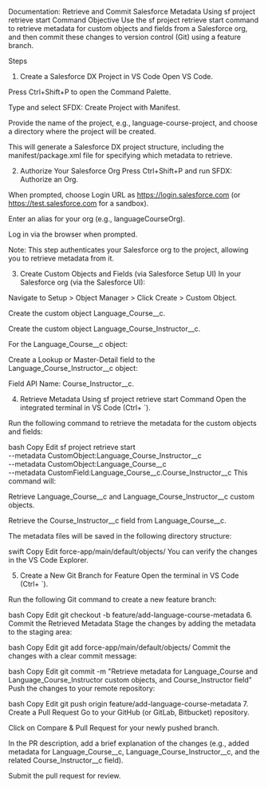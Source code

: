 Documentation: Retrieve and Commit Salesforce Metadata Using sf project retrieve start Command
Objective
Use the sf project retrieve start command to retrieve metadata for custom objects and fields from a Salesforce org, and then commit these changes to version control (Git) using a feature branch.

Steps
1. Create a Salesforce DX Project in VS Code
Open VS Code.

Press Ctrl+Shift+P to open the Command Palette.

Type and select SFDX: Create Project with Manifest.

Provide the name of the project, e.g., language-course-project, and choose a directory where the project will be created.

This will generate a Salesforce DX project structure, including the manifest/package.xml file for specifying which metadata to retrieve.

2. Authorize Your Salesforce Org
Press Ctrl+Shift+P and run SFDX: Authorize an Org.

When prompted, choose Login URL as https://login.salesforce.com (or https://test.salesforce.com for a sandbox).

Enter an alias for your org (e.g., languageCourseOrg).

Log in via the browser when prompted.

Note: This step authenticates your Salesforce org to the project, allowing you to retrieve metadata from it.

3. Create Custom Objects and Fields (via Salesforce Setup UI)
In your Salesforce org (via the Salesforce UI):

Navigate to Setup > Object Manager > Click Create > Custom Object.

Create the custom object Language_Course__c.

Create the custom object Language_Course_Instructor__c.

For the Language_Course__c object:

Create a Lookup or Master-Detail field to the Language_Course_Instructor__c object:

Field API Name: Course_Instructor__c.

4. Retrieve Metadata Using sf project retrieve start Command
Open the integrated terminal in VS Code (Ctrl+ `).

Run the following command to retrieve the metadata for the custom objects and fields:

bash
Copy
Edit
sf project retrieve start \
  --metadata CustomObject:Language_Course_Instructor__c \
  --metadata CustomObject:Language_Course__c \
  --metadata CustomField:Language_Course__c.Course_Instructor__c
This command will:

Retrieve Language_Course__c and Language_Course_Instructor__c custom objects.

Retrieve the Course_Instructor__c field from Language_Course__c.

The metadata files will be saved in the following directory structure:

swift
Copy
Edit
force-app/main/default/objects/
You can verify the changes in the VS Code Explorer.

5. Create a New Git Branch for Feature
Open the terminal in VS Code (Ctrl+ `).

Run the following Git command to create a new feature branch:

bash
Copy
Edit
git checkout -b feature/add-language-course-metadata
6. Commit the Retrieved Metadata
Stage the changes by adding the metadata to the staging area:

bash
Copy
Edit
git add force-app/main/default/objects/
Commit the changes with a clear commit message:

bash
Copy
Edit
git commit -m "Retrieve metadata for Language_Course and Language_Course_Instructor custom objects, and Course_Instructor field"
Push the changes to your remote repository:

bash
Copy
Edit
git push origin feature/add-language-course-metadata
7. Create a Pull Request
Go to your GitHub (or GitLab, Bitbucket) repository.

Click on Compare & Pull Request for your newly pushed branch.

In the PR description, add a brief explanation of the changes (e.g., added metadata for Language_Course__c, Language_Course_Instructor__c, and the related Course_Instructor__c field).

Submit the pull request for review.
